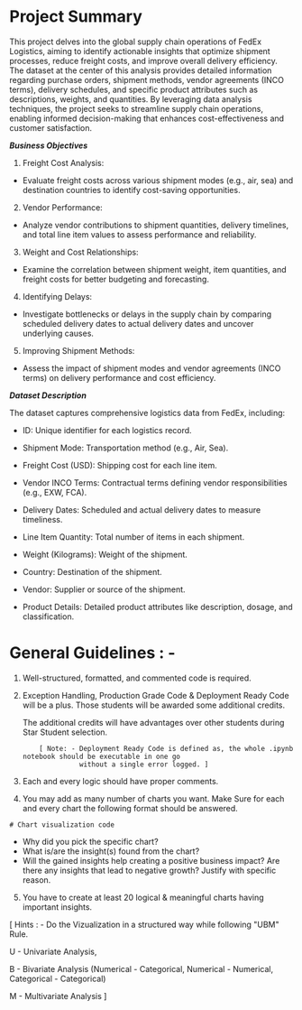 # **Project Summary**
This project delves into the global supply chain operations of FedEx Logistics, aiming to identify actionable insights that optimize shipment processes, reduce freight costs, and improve overall delivery efficiency. The dataset at the center of this analysis provides detailed information regarding purchase orders, shipment methods, vendor agreements (INCO terms), delivery schedules, and specific product attributes such as descriptions, weights, and quantities. By leveraging data analysis techniques, the project seeks to streamline supply chain operations, enabling informed decision-making that enhances cost-effectiveness and customer satisfaction.

***Business Objectives***


1.   Freight Cost Analysis:
  *   Evaluate freight costs across various shipment modes (e.g., air, sea) and destination countries to identify cost-saving opportunities.

2. Vendor Performance:
 * Analyze vendor contributions to shipment quantities, delivery timelines, and total line item values to assess performance and reliability.

3. Weight and Cost Relationships:

 * Examine the correlation between shipment weight, item quantities, and freight costs for better budgeting and forecasting.

4. Identifying Delays:

 * Investigate bottlenecks or delays in the supply chain by comparing scheduled delivery dates to actual delivery dates and uncover underlying causes.

5. Improving Shipment Methods:
 * Assess the impact of shipment modes and vendor agreements (INCO terms) on delivery performance and cost efficiency.

***Dataset Description***

The dataset captures comprehensive logistics data from FedEx, including:

* ID: Unique identifier for each logistics record.

* Shipment Mode: Transportation method (e.g., Air, Sea).

* Freight Cost (USD): Shipping cost for each line item.

* Vendor INCO Terms: Contractual terms defining vendor responsibilities (e.g., EXW, FCA).

* Delivery Dates: Scheduled and actual delivery dates to measure timeliness.

* Line Item Quantity: Total number of items in each shipment.

* Weight (Kilograms): Weight of the shipment.

* Country: Destination of the shipment.

* Vendor: Supplier or source of the shipment.

* Product Details: Detailed product attributes like description, dosage, and classification.

# **General Guidelines** : -  

1.   Well-structured, formatted, and commented code is required.
2.   Exception Handling, Production Grade Code & Deployment Ready Code will be a plus. Those students will be awarded some additional credits.
     
     The additional credits will have advantages over other students during Star Student selection.
       
             [ Note: - Deployment Ready Code is defined as, the whole .ipynb notebook should be executable in one go
                       without a single error logged. ]

3.   Each and every logic should have proper comments.
4. You may add as many number of charts you want. Make Sure for each and every chart the following format should be answered.
        

```
# Chart visualization code
```
            

*   Why did you pick the specific chart?
*   What is/are the insight(s) found from the chart?
* Will the gained insights help creating a positive business impact?
Are there any insights that lead to negative growth? Justify with specific reason.

5. You have to create at least 20 logical & meaningful charts having important insights.


[ Hints : - Do the Vizualization in  a structured way while following "UBM" Rule.

U - Univariate Analysis,

B - Bivariate Analysis (Numerical - Categorical, Numerical - Numerical, Categorical - Categorical)

M - Multivariate Analysis
 ]
